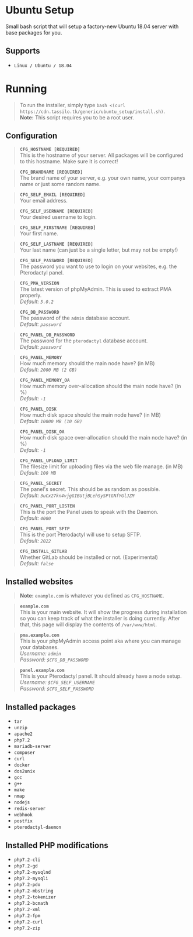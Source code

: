 
# Ubuntu Setup
Small bash script that will setup a factory-new Ubuntu 18.04 server with base packages for you.



## Supports
- `Linux / Ubuntu / 18.04`



# Running
> To run the installer, simply type `bash <(curl https://cdn.tassilo.tk/generic/ubuntu_setup/install.sh)`.\
> **Note:** This script requires you to be a root user.



## Configuration

> **`CFG_HOSTNAME [REQUIRED]`**\
> This is the hostname of your server. All packages will be configured to this hostname. Make sure it is correct!

> **`CFG_BRANDNAME [REQUIRED]`**\
> The brand name of your server, e.g. your own name, your companys name or just some random name.

> **`CFG_SELF_EMAIL [REQUIRED]`**\
> Your email address.

> **`CFG_SELF_USERNAME [REQUIRED]`**\
> Your desired username to login.

> **`CFG_SELF_FIRSTNAME [REQUIRED]`**\
> Your first name.

> **`CFG_SELF_LASTNAME [REQUIRED]`**\
> Your last name (can just be a single letter, but may not be empty!)

> **`CFG_SELF_PASSWORD [REQUIRED]`**\
> The password you want to use to login on your websites, e.g. the Pterodactyl panel.

> **`CFG_PMA_VERSION`**\
> The latest version of phpMyAdmin. This is used to extract PMA properly.\
> *Default: `5.0.2`*

> **`CFG_DB_PASSWORD`**\
> The password of the `admin` database account.\
> *Default: `password`*

> **`CFG_PANEL_DB_PASSWORD`**\
> The password for the `pterodactyl` database account.\
> *Default: `password`*

> **`CFG_PANEL_MEMORY`**\
> How much memory should the main node have? (in MB)\
> *Default: `2000 MB (2 GB)`*

> **`CFG_PANEL_MEMORY_OA`**\
> How much memory over-allocation should the main node have? (in %)\
> *Default: `-1`*

> **`CFG_PANEL_DISK`**\
> How much disk space should the main node have? (in MB)\
> *Default: `10000 MB (10 GB)`*

> **`CFG_PANEL_DISK_OA`**\
> How much disk space over-allocation should the main node have? (in %)\
> *Default: `-1`*

> **`CFG_PANEL_UPLOAD_LIMIT`**\
> The filesize limit for uploading files via the web file manage. (in MB)\
> *Default: `100 MB`*

> **`CFG_PANEL_SECRET`**\
> The panel's secret. This should be as random as possible.\
> *Default: `3uCx27kn4vjgGIBUtjBLehSySPtGNfYGlJZM`*

> **`CFG_PANEL_PORT_LISTEN`**\
> This is the port the Panel uses to speak with the Daemon.\
> *Default: `4000`*

> **`CFG_PANEL_PORT_SFTP`**\
> This is the port Pterodactyl will use to setup SFTP.\
> *Default: `2022`*

> **`CFG_INSTALL_GITLAB`**\
> Whether GitLab should be installed or not. (Experimental)\
> *Default: `false`*



## Installed websites

> **Note:** `example.com` is whatever you defined as `CFG_HOSTNAME`.

> **`example.com`**\
> This is your main website. It will show the progress during installation so you can keep track of what the installer is doing currently. After that, this page will display the contents of `/var/www/html`.

> **`pma.example.com`**\
> This is your phpMyAdmin access point aka where you can manage your databases.\
> *Username: `admin`*\
> *Password: `$CFG_DB_PASSWORD`*

> **`panel.example.com`**\
> This is your Pterodactyl panel. It should already have a node setup.\
> *Username: `$CFG_SELF_USERNAME`*\
> *Password: `$CFG_SELF_PASSWORD`*



## Installed packages
- `tar`
- `unzip`
- `apache2`
- `php7.2`
- `mariadb-server`
- `composer`
- `curl`
- `docker`
- `dos2unix`
- `gcc`
- `g++`
- `make`
- `nmap`
- `nodejs`
- `redis-server`
- `webhook`
- `postfix`
- `pterodactyl-daemon`



## Installed PHP modifications
- `php7.2-cli`
- `php7.2-gd`
- `php7.2-mysqlnd`
- `php7.2-mysqli`
- `php7.2-pdo`
- `php7.2-mbstring`
- `php7.2-tokenizer`
- `php7.2-bcmath`
- `php7.2-xml`
- `php7.2-fpm`
- `php7.2-curl`
- `php7.2-zip`
